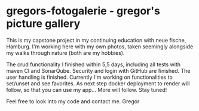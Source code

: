 ﻿# gregors-fotogalerie - gregor's picture gallery

 This is my capstone project in my continuing education with neue fische, Hamburg.
 I'm working here with my own photos, taken seemingly alongside my walks through nature (both are my hobbies).

 The crud functionality I finished within 5,5 days, including all tests with maven CI and SonarQube.
 Security and login with GitHub are finished. The user handling is finished. Currently I'm working on functionalities to set/unset and see favorites.
 As next step docker deployment to render will follow, so that you can use my app...
 More will follow. Stay tuned!

 Feel free to look into my code and contact me.
 Gregor
